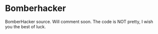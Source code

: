 # Bomberhacker

BomberHacker source. Will comment soon.
The code is NOT pretty, I wish you the best of luck.
